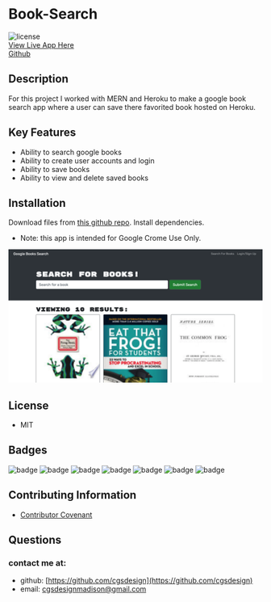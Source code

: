 # Book-Search

![license](https://img.shields.io/badge/MIT-License-brightgreen)
<br>
 [View Live App Here](https://enigmatic-headland-86880.herokuapp.com/)
<br>
 [Github](https://github.com/cgsdesign/Book-Search)

## Description 

For this project I worked with MERN and Heroku to make a google book search app where a user can save there favorited book hosted on Heroku.

## Key Features
* Ability to search google books
* Ability to create user accounts and login
* Ability to save books
* Ability to view and delete saved books

## Installation
Download files from [this github repo](https://github.com/cgsdesign/Book-Search). Install dependencies. 
* Note: this app is intended for Google Crome Use Only.

![Budget-Tracker](./still.png)

## License
* MIT

## <a name="badge">Badges</a>

![badge](https://img.shields.io/badge/IndexedDB-orange)
![badge](https://img.shields.io/badge/Express-brightgreen)
![badge](https://img.shields.io/badge/NodeJS-brightgreen)
![badge](https://img.shields.io/badge/React-brightgreen)
![badge](https://img.shields.io/badge/MongoDBAtlas-brightgreen)
![badge](https://img.shields.io/badge/ServiceWorkers-brightgreen)
![badge](https://img.shields.io/badge/Heroku-brightgreen)

## <a name="contributing">Contributing Information</a>
* [Contributor Covenant](https://www.contributor-covenant.org/)

## <a name="questions">Questions</a>
### contact me at: 
* github: [https://github.com/cgsdesign](https://github.com/cgsdesign)
* email: [cgsdesignmadison@gmail.com](cgsdesignmadison@gmail.com)
